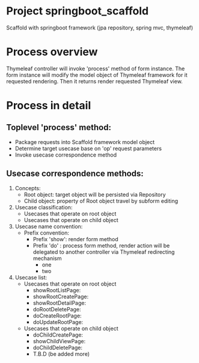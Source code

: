 # Project springboot_scaffold
Scaffold with springboot framework (jpa repository, spring mvc, thymeleaf)

# Process overview
Thymeleaf controller will invoke 'process' method of form instance. The form
instance will modify the model object of Thymeleaf framework for it requested
rendering. Then it returns render requested Thymeleaf view.

# Process in detail
## Toplevel 'process' method:
* Package requests into Scaffold framework model object
* Determine target usecase base on 'op' request parameters
* Invoke usecase correspondence method
## Usecase correspondence methods:
1. Concepts:
    * Root object:  target object will be persisted via Repository
    * Child object: property of Root object travel by subform editing
2. Usecase classification:
    * Usecases that operate on root object
    * Usecases that operate on child object
3. Usecase name convention:
    * Prefix convention:
      * Prefix 'show': render form method
      * Prefix 'do'  : process form method, render action will be delegated to another controller via Thymeleaf redirecting mechanism
        * one
        * two
4. Usecase list:
    * Usecases that operate on root object
      * showRootListPage: 
      * showRootCreatePage: 
      * showRootDetailPage: 
      * doRootDeletePage: 
      * doCreateRootPage: 
      * doUpdateRootPage: 
    * Usecases that operate on child object
      * doChildCreatePage: 
      * showChildViewPage: 
      * doChildDeletePage: 
      * T.B.D (be added more)
